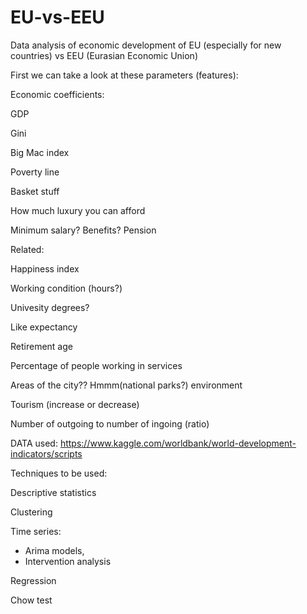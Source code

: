 # EU-vs-EEU
Data analysis of economic development of EU (especially for new countries) vs EEU (Eurasian Economic Union) 


First we can take a look at these parameters (features):


Economic coefficients:  

GDP

Gini

Big Mac index

Poverty line

Basket stuff

How much luxury you can afford

Minimum salary? Benefits? Pension




Related:

Happiness index

Working condition (hours?)

Univesity degrees?

Like expectancy

Retirement age

Percentage of people working in services

Areas of the city?? Hmmm(national parks?) environment

Tourism (increase or decrease)

Number of outgoing to number of ingoing (ratio)



DATA used:
https://www.kaggle.com/worldbank/world-development-indicators/scripts

Techniques to be used:

Descriptive statistics

Clustering


Time series: 

- Arima models, 
- Intervention analysis

Regression

Chow test
